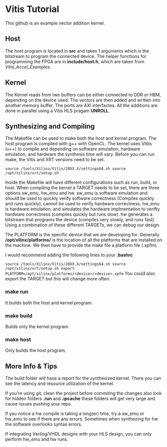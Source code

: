 # Vitis Tutorial

This github is an example vector addition kernel.

## Host 

The host program is located in **src** and takes 1 arguments which is the bitstream to program the connected device. The helper functions for programming the FPGA are in **include/host.h**, which are taken from *Vitis_Accel_Examples*. 

## Kernel 

The Kernel reads from two buffers can be either connected to DDR or HBM, depending on the device used. The vectors are then added and written into another memory buffer. The ports are AXI interfactes. All the additions are done in parallel using a Vitis HLS pragam **UNROLL**. 

## Synthesizing and Compiling

The Makefile can be used to make both the host and kernel program. The host program is compiled with g++ with OpenCL. The kernel uses Vitits (v++) to compile and depending on software emulation, hardware emulation, and hardware the synthesis time will vary. Before you can run make, the Vitis and XRT versions need to be set.

``
source /tools/Xilinx/Vitis/20XX.X/settings64.sh
source /opt/xilinx/xrt/setup.sh
``


Inside the Makefile will have different configurations such as run, build, or host. When compiling the kernel a TARGET needs to be set, there are three options sw_emu, hw_emu and hw. sw_emu is software emulation and should be used to quickly verify software correctness (Compiles quickly and runs quickly), cannot be used to verify hardware correctness. hw_emu is hardware emulation, and simulates the hardware implmentation to verifty hardware correctness (compiles quickly but runs slow). hw generates a bitstream that programs the device (compiles very slowly, and runs fast). Using a combination of these different TARGETs, we can debug our design. 

The PLATFORM is the specific device that we are developing for. Generally **/opt/xilinx/platforms/** is the location of all the platforms that are installed on the machine. We then have to provide the make file a platform file (.xpfm). 

I would recommend adding the following lines to your **.bashrc**

``
source /tools/Xilinx/Vitis/20XX.X/settings64.sh
source /opt/xilinx/xrt/setup.sh
export PLATFORM=/opt/xilinx/platforms/<device>/<device>.xpfm
``
You could also export the TARGET but this will change more often. 

### make run <TARGET> <PLATFORM>

It builds both the host and kernel program. 

### make build <TARGET> <PLATFORM>

Builds only the kernel program. 

### make host 

Only builds the host program. 

## More Info & Tips

The build folder will have a report for the synthesized kernel. There you can see the latency and resource utilization of the kernel. 

If you're using git, clean the project before commiting the changes also look for hidden folders **.run** and **.ipcache** these folders will get very large and cause issues pushing your repo. 

If you notice a hw compile is taking a long(er) time, try a sw_emu or hw_emu to see if there are any errors. Sometimes when synthezing for hw the software overlooks syntax errors. 

If integrating Verilog/VHDL designs with your HLS design, you can only perform hw_emu and hw runs. 


